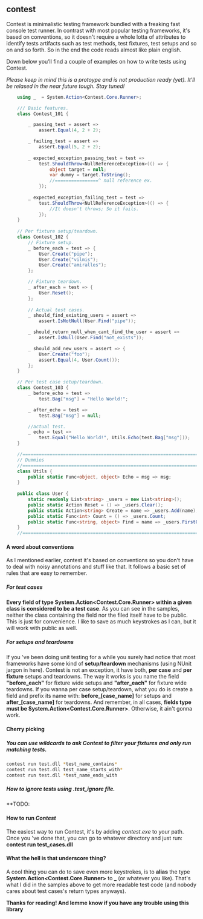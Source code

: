 ## contest
Contest is minimalistic testing framework bundled with a freaking fast console test runner. In contrast with most popular testing frameworks, it's based on conventions, so it doesn't require a whole lotta of attributes to identify tests artifacts such as test methods, test fixtures, test setups and so on and so forth. So in the end the code reads almost like plain english.

Down below you’ll find a couple of examples on how to write tests using Contest.

_Please keep in mind this is a protoype and is not production ready (yet). It'll be relased in the near future tough. Stay tuned!_
```cs
	using _  = System.Action<Contest.Core.Runner>;

    /// Basic features.
    class Contest_101 {

		_ passing_test = assert => 
			assert.Equal(4, 2 + 2);

		_ failing_test = assert =>
			assert.Equal(5, 2 + 2);
	
		_ expected_exception_passing_test = test =>
			test.ShouldThrow<NullReferenceException>(() => {
				object target = null;
				var dummy = target.ToString();
				//================^ null reference ex.
			});
	
		_ expected_exception_failing_test = test =>
			test.ShouldThrow<NullReferenceException>(() => {
				//It doesn't throws; So it fails.
			});
    }
    
    // Per fixture setup/teardown.
    class Contest_102 {
		// Fixture setup.
		_ before_each = test => {
			User.Create("pipe");
			User.Create("vilmis");
			User.Create("amiralles");
		};

		// Fixture teardown.
		_ after_each = test => {
			User.Reset();
		};
		
		// Actual test cases.
		_ should_find_existing_users = assert => 
			assert.IsNotNull(User.Find("pipe"));

		_ should_return_null_when_cant_find_the_user = assert => 
			assert.IsNull(User.Find("not_exists"));

		_ should_add_new_users = assert => {
			User.Create("foo");
			assert.Equal(4, User.Count());
		};
    }

	// Per test case setup/teardown.
	class Contest_103 {
		_ before_echo = test => 
			test.Bag["msg"] = "Hello World!";

		_ after_echo = test => 
			test.Bag["msg"] = null;

        //actual test.
		_ echo = test => 
			test.Equal("Hello World!", Utils.Echo(test.Bag["msg"]));
	}

    //=================================================================
    // Dummies
    //=================================================================
	class Utils {
		public static Func<object, object> Echo = msg => msg;
	}
	
	public class User {	
		static readonly List<string> _users = new List<string>();
		public static Action Reset = () => _users.Clear();
		public static Action<string> Create = name => _users.Add(name);
		public static Func<int> Count = () => _users.Count;
		public static Func<string, object> Find = name => _users.FirstOrDefault(u => u == name);
	}
    //=================================================================
```

		
#### A word about conventions
As I mentioned earlier, contest it's based on conventions so you don't have to deal with noisy annotations and stuff like that. It follows a basic set of rules that are easy to remember.

##### For test cases
**Every field of type System.Action\<Contest.Core.Runner\> within a given class is considered to be a test case**. As you can see in the samples, neither the class containing the field nor the filed itself have to be public. This is just for convenience. I like to save as much keystrokes as I can, but it will work with public as well.

##### For setups and teardowns
If you 've been doing unit testing for a while you surely had notice that most frameworks have some kind of **setup/teardown** mechanisms (using NUnit jargon in here). Contest is not an exception, it have both, **per case** and **per fixture** setups and teardowns. The way it works is you name the field **"before_each"** for fixture wide setups and **"after_each"** for fixture wide teardowns. If you wanna per case setup/teardown, what you do is create a field and prefix its name with: **before_[case_name]** for setups and **after_[case_name]** for teardowns.
And remember, in all cases, **fields type must be System.Action\<Contest.Core.Runner\>**. Otherwise, it ain't gonna work.

#### Cherry picking
##### You can use wildcards to ask Contest to filter your fixtures and only run matching tests.
```bash
contest run test.dll *test_name_contains*
contest run test.dll test_name_starts_with*
contest run test.dll *test_name_ends_with
```

##### How to ignore tests using .test\_ignore file.
**TODO:

#### How to run *Contest*
The easiest way to run Contest, it's by adding _contest.exe_ to your path. Once you 've done that, you can go to whatever directory and just run: **contest run test\_cases.dll**

#### What the hell is that underscore thing?
A cool thing you can do to save even more keystrokes, is to **alias** the type **System.Action\<Contest.Core.Runner\>** to **_** (or whatever you like). That's what I did in the samples above to get more readable test code (and nobody cares about test cases's return types anyways).


**Thanks for reading! And lemme know if you have any trouble using this library**

